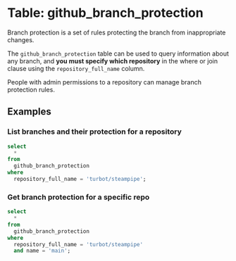 # Table: github_branch_protection

Branch protection is a set of rules protecting the branch from inappropriate changes.

The `github_branch_protection` table can be used to query information about any branch, and **you must specify which repository** in the where or join clause using the `repository_full_name` column.

People with admin permissions to a repository can manage branch protection rules.

## Examples

### List branches and their protection for a repository

```sql
select
  *
from
  github_branch_protection
where
  repository_full_name = 'turbot/steampipe';
```

### Get branch protection for a specific repo

```sql
select
  *
from
  github_branch_protection
where
  repository_full_name = 'turbot/steampipe'
  and name = 'main';
```
